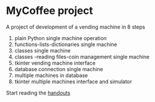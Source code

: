 # MyCoffee project

A project of development of a vending machine in 8 steps

1. plain Python single machine operation
2. functions-lists-dictionaries single machine
3. classes single machine
4. classes -reading files-coin management single machine
5. tkinter vending machine interface
6. database connection single machine
7. multiple machines in database
8. tkinter multiple machines interface and simulator

Start reading the [handouts](readme/myCoffeeMaker.md)
